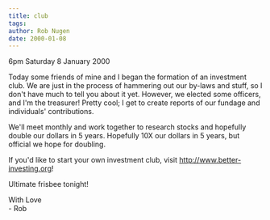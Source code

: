 ```yaml
---
title: club
tags: 
author: Rob Nugen
date: 2000-01-08
---
```


<title>Investment Club</title>
<p class=date>6pm Saturday 8 January 2000</p>

<p>Today some friends of mine and I began the formation of an investment
club.  We are just in the process of hammering out our by-laws and
stuff, so I don't have much to tell you about it yet.  However, we
elected some officers, and I'm the treasurer!  Pretty cool; I get to
create reports of our fundage and individuals' contributions.

<p>We'll meet monthly and work together to research stocks and hopefully
double our dollars in 5 years.  Hopefully 10X our dollars in 5 years,
but official we hope for doubling.

<p>If you'd like to start your own investment club, visit <a
href="http://www.better-investing.org/">http://www.better-investing.org</a>!

<p>Ultimate frisbee tonight!

<p>With Love
<br>- Rob

